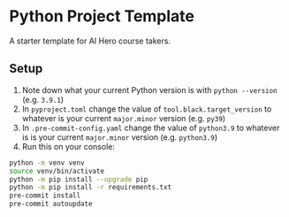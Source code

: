 # Python Project Template

A starter template for AI Hero course takers.

## Setup
1. Note down what your current Python version is with `python --version` (e.g. `3.9.1`)
2. In `pyproject.toml` change the value of `tool.black.target_version` to whatever is your current `major.minor` version (e.g. `py39`)
3. In `.pre-commit-config.yaml` change the value of `python3.9` to whatever is is your current `major.minor` version (e.g. `python3.9`)
4. Run this on your console:
```sh
python -m venv venv
source venv/bin/activate
python -m pip install --upgrade pip
python -m pip install -r requirements.txt
pre-commit install
pre-commit autoupdate
```
